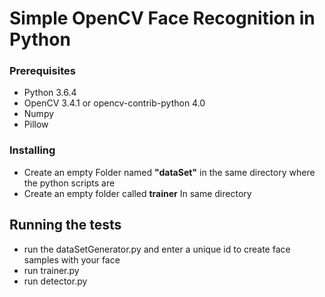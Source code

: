 # Simple OpenCV Face Recognition in Python

### Prerequisites
* Python 3.6.4
* OpenCV 3.4.1 or opencv-contrib-python 4.0
* Numpy
* Pillow

### Installing

* Create an empty Folder named **"dataSet"** in the same directory where the python scripts are 
* Create an empty folder called **trainer** In same directory 

## Running the tests

* run the dataSetGenerator.py and enter a unique id to create face samples with your face
* run trainer.py
* run detector.py


